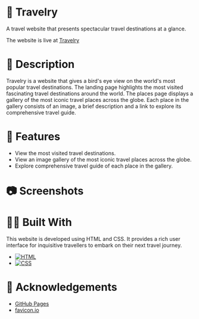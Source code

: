 # 🛫 Travelry 

A travel website that presents spectacular travel destinations at a glance.

The website is live at [Travelry](https://abhithere.github.io/travelry/)

# 📃 Description

Travelry is a website that gives a bird's eye view on the world's most popular travel destinations.
The landing page highlights the most visited fascinating travel destinations around the world.
The places page displays a gallery of the most iconic travel places across the globe.
Each place in the gallery consists of an image, a brief description and a link to explore its comprehensive travel guide.

# 🎯 Features

* View the most visited travel destinations.
* View an image gallery of the most iconic travel places across the globe.
* Explore comprehensive travel guide of each place in the gallery.

# 📷 Screenshots

# 👨‍💻 Built With

This website is developed using HTML and CSS. It provides a rich user interface for inquisitive travellers to embark on their next travel journey.

* [![HTML][html-shield]][html-url]
* [![CSS][css-shield]][css-url]

# 📝 Acknowledgements

* [GitHub Pages](https://pages.github.com)
* [favicon.io](https://favicon.io/)

<!-- REFERENCE VARIABLES -->
[html-shield]: https://img.shields.io/badge/html5-%23E34F26.svg?style=for-the-badge&logo=html5&logoColor=white
[html-url]: https://www.w3.org/html/
[css-shield]: https://img.shields.io/badge/css3-%231572B6.svg?style=for-the-badge&logo=css3&logoColor=white
[css-url]: https://www.w3.org/Style/CSS/Overview.en.html


